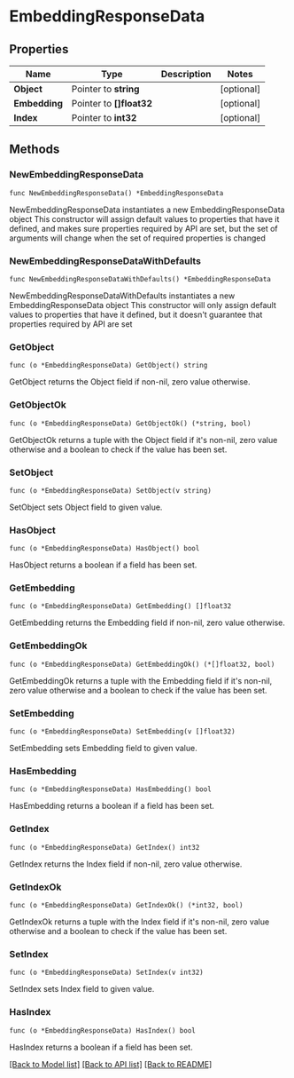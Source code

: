 # EmbeddingResponseData

## Properties

Name | Type | Description | Notes
------------ | ------------- | ------------- | -------------
**Object** | Pointer to **string** |  | [optional] 
**Embedding** | Pointer to **[]float32** |  | [optional] 
**Index** | Pointer to **int32** |  | [optional] 

## Methods

### NewEmbeddingResponseData

`func NewEmbeddingResponseData() *EmbeddingResponseData`

NewEmbeddingResponseData instantiates a new EmbeddingResponseData object
This constructor will assign default values to properties that have it defined,
and makes sure properties required by API are set, but the set of arguments
will change when the set of required properties is changed

### NewEmbeddingResponseDataWithDefaults

`func NewEmbeddingResponseDataWithDefaults() *EmbeddingResponseData`

NewEmbeddingResponseDataWithDefaults instantiates a new EmbeddingResponseData object
This constructor will only assign default values to properties that have it defined,
but it doesn't guarantee that properties required by API are set

### GetObject

`func (o *EmbeddingResponseData) GetObject() string`

GetObject returns the Object field if non-nil, zero value otherwise.

### GetObjectOk

`func (o *EmbeddingResponseData) GetObjectOk() (*string, bool)`

GetObjectOk returns a tuple with the Object field if it's non-nil, zero value otherwise
and a boolean to check if the value has been set.

### SetObject

`func (o *EmbeddingResponseData) SetObject(v string)`

SetObject sets Object field to given value.

### HasObject

`func (o *EmbeddingResponseData) HasObject() bool`

HasObject returns a boolean if a field has been set.

### GetEmbedding

`func (o *EmbeddingResponseData) GetEmbedding() []float32`

GetEmbedding returns the Embedding field if non-nil, zero value otherwise.

### GetEmbeddingOk

`func (o *EmbeddingResponseData) GetEmbeddingOk() (*[]float32, bool)`

GetEmbeddingOk returns a tuple with the Embedding field if it's non-nil, zero value otherwise
and a boolean to check if the value has been set.

### SetEmbedding

`func (o *EmbeddingResponseData) SetEmbedding(v []float32)`

SetEmbedding sets Embedding field to given value.

### HasEmbedding

`func (o *EmbeddingResponseData) HasEmbedding() bool`

HasEmbedding returns a boolean if a field has been set.

### GetIndex

`func (o *EmbeddingResponseData) GetIndex() int32`

GetIndex returns the Index field if non-nil, zero value otherwise.

### GetIndexOk

`func (o *EmbeddingResponseData) GetIndexOk() (*int32, bool)`

GetIndexOk returns a tuple with the Index field if it's non-nil, zero value otherwise
and a boolean to check if the value has been set.

### SetIndex

`func (o *EmbeddingResponseData) SetIndex(v int32)`

SetIndex sets Index field to given value.

### HasIndex

`func (o *EmbeddingResponseData) HasIndex() bool`

HasIndex returns a boolean if a field has been set.


[[Back to Model list]](../README.md#documentation-for-models) [[Back to API list]](../README.md#documentation-for-api-endpoints) [[Back to README]](../README.md)


